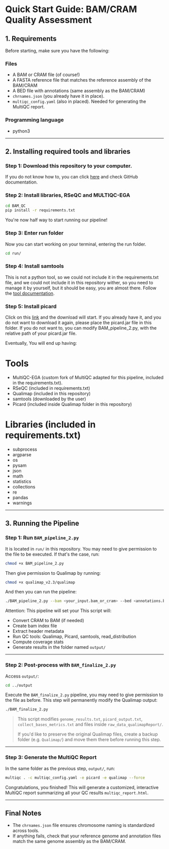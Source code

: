 # Quick Start Guide: BAM/CRAM Quality Assessment
 
## 1. Requirements

Before starting, make sure you have the following:
### Files

* A BAM or CRAM file (of course!)
* A FASTA reference file that matches the reference assembly of the BAM/CRAM
* A BED file with annotations (same assembly as the BAM/CRAM)
* `chrnames.json` (you already have it in place).
* `multiqc_config.yaml` (also in placed). Needed for generating the MultiQC report.


### Programming language 
* python3

---

## 2. Installing required tools and libraries

### Step 1: Download this repository to your computer.

If you do not know how to, you can click [here](https://docs.github.com/es/get-started/start-your-journey/downloading-files-from-github) and check GitHub documentation. 


### Step 2: Install libraries, RSeQC and MULTIQC-EGA 

```bash
cd BAM_QC
pip install -r requirements.txt
```
You're now half way to start running our pipeline!

### Step 3: Enter run folder

Now you can start working on your terminal, entering the run folder. 

```bash
cd run/
```
### Step 4: Install samtools 

This is not a python tool, so we could not include it in the requirements.txt file, and we could not include it in this repository wither, so you need to manage it by yourself, but it should be easy, you are almost there.
Follow the [tool documentation](https://github.com/samtools/samtools?tab=readme-ov-file).

### Step 5: Install picard

Click on this [link](https://github.com/broadinstitute/picard/releases/download/3.4.0/picard.jar) and the download will start. If you already have it, and you do not want to download it again, please place the picard.jar file in this folder. If you do not want to, you can modify BAM_pipeline_2.py, with the relative path of your picard.jar file. 

Eventually, You will end up having: 

# Tools
* MultiQC-EGA (custom fork of MultiQC adapted for this pipeline, included in the requirements.txt).
* RSeQC (included in requirements.txt)
* Qualimap (included in this repository)
* samtools (downloaded by the user)
* Picard (included inside Qualimap folder in this repository)
  
# Libraries (included in requirements.txt)
* subprocess
* argparse
* os
* pysam
* json
* math
* statistics
* collections
* re
* pandas
* warnings
---
## 3. Running the Pipeline

### Step 1: Run `BAM_pipeline_2.py`

It is located in `run/` in this repository. 
You may need to give permission to the file to be executed. If that's the case, run: 

```bash
chmod +x BAM_pipeline_2.py
```
Then give permission to Qualimap by running: 

```bash
chmod +x qualimap_v2.3/qualimap
```
And then you can run the pipeline: 
```bash
./BAM_pipeline_2.py --bam <your_input.bam_or_cram> --bed <annotations.bed> --fasta <reference.fa>
```
Attention: This pipeline will set your 
This script will:

* Convert CRAM to BAM (if needed)
* Create bam index file
* Extract header metadata
* Run QC tools: Qualimap, Picard, samtools, read_distribution
* Compute coverage stats
* Generate results in the folder named `output/` 

---

### Step 2: Post-process with `BAM_finalize_2.py`

Access `output/`:

```bash
cd ../output
```
Execute the `BAM_finalize_2.py` pipeline, you may need to give permission to the file as before. This step will permanently modify the Qualimap output: 

```bash
./BAM_finalize_2.py
```

> This script modifies `genome_results.txt`, `picard_output.txt`, `collect_bases_metrics.txt` and files inside `raw_data_qualimapReport/`.
>
> If you'd like to preserve the original Qualimap files, create a backup folder (e.g. `Qualimap/`) and move them there before running this step.

---

### Step 3: Generate the MultiQC Report

In the same folder as the previous step, `output/`, run:

```bash
multiqc . -c multiqc_config.yaml -e picard -e qualimap --force
```

Congratulations, you finished! This will generate a customized, interactive MultiQC report summarizing all your QC results `multiqc_report.html`.

---

## Final Notes

* The `chrnames.json` file ensures chromosome naming is standardized across tools.
* If anything fails, check that your reference genome and annotation files match the same genome assembly as the BAM/CRAM.
